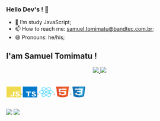 ### Hello Dev's ! 👋




- 🌱 I’m study JavaScript;
- 📫 How to reach me: samuel.tomimatu@bandtec.com.br;
- 😄 Pronouns: he/his;


## I'am Samuel Tomimatu !
<div align="center">
  <a href="https://github.com/samuckqadev">
  <img height="180em" src="https://github-readme-stats.vercel.app/api?username=samuckqadev&show_icons=true&theme=dracula&include_all_commits=true&count_private=true"/>
  <img height="180em" src="https://github-readme-stats.vercel.app/api/top-langs/?username=samuckqadev&layout=compact&langs_count=7&theme=dracula"/>
</div>
</br>
<div style="display: inline_block"><br>
  <img align="center" alt="Samuckqa-Js" height="30" width="40" color src="https://raw.githubusercontent.com/devicons/devicon/master/icons/javascript/javascript-plain.svg">
  <img align="center" alt="Samuckqa-Ts" height="30" width="40" src="https://raw.githubusercontent.com/devicons/devicon/master/icons/typescript/typescript-plain.svg">
  <img align="center" alt="Samuckqa-React" height="30" width="40" src="https://raw.githubusercontent.com/devicons/devicon/master/icons/react/react-original.svg">
  <img align="center" alt="Samuckqa-HTML" height="30" width="40" src="https://raw.githubusercontent.com/devicons/devicon/master/icons/html5/html5-original.svg">
  <img align="center" alt="Samuckqa-CSS" height="30" width="40" src="https://raw.githubusercontent.com/devicons/devicon/master/icons/css3/css3-original.svg">
</div>
</br>
 <div> 

  <a href="https://instagram.com/tomimatu_samuel" target="_blank"><img src="https://img.shields.io/badge/-Instagram-%23E4405F?style=for-the-badge&logo=instagram&logoColor=white" target="_blank"></a>
  <a href="https://www.linkedin.com/in/samuel-adriano-tomimatu-26aa6b185/" target="_blank"><img src="https://img.shields.io/badge/-LinkedIn-%230077B5?style=for-the-badge&logo=linkedin&logoColor=white" target="_blank"></a> 
 

 
</div>



